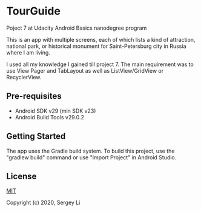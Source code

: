# TourGuide
Poject 7 at Udacity Android Basics nanodegree program

This is an app with multiple screens, each of which lists a kind of attraction, national park, or historical monument for Saint-Petersburg city in Russia where I am living.

I used all my knowledge I gained till project 7. The main requirement was to use View Pager and TabLayout as well as ListView/GridView or RecyclerView.

## Pre-requisites
* Android SDK v29 (min SDK v23)
* Android Build Tools v29.0.2

## Getting Started
The app uses the Gradle build system. To build this project, use the "gradlew build" command or use "Import Project" in Android Studio.

## License
[MIT](https://opensource.org/licenses/MIT)

Copyright (c) 2020, Sergey Li
